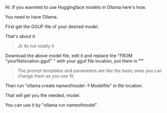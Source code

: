 Hi. If you wannted to use Huggingface models in Ollama here's how.

You need to have Ollama.


First get the GGUF file of your desired model.


That's about it.

>Jk its not totally it


Download the above model file, edit it and replace the "FROM "yourfilelocation.gguf" " with your gguf file location, put them in **""**


>The prompt templates and parameters are like the basic ones you can change them as you see fit.

Then run "ollama create nameofmodel -f Modelfile" in file location.

That will get you the needed, model.

You can use it by "ollama run nameofmodel"

